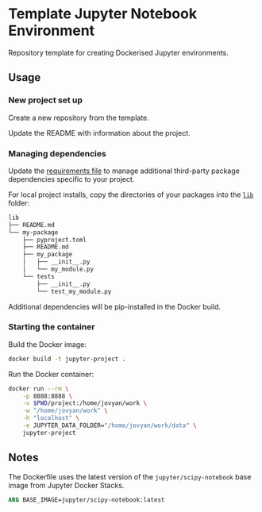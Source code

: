 # Template Jupyter Notebook Environment

Repository template for creating Dockerised Jupyter environments.

## Usage

### New project set up

Create a new repository from the template.

Update the README with information about the project.

### Managing dependencies

Update the [requirements file](requirements.txt) to manage additional third-party package dependencies specific to your project.

For local project installs, copy the directories of your packages into the [`lib`](lib/) folder:

```sh
lib
├── README.md
└── my-package
    ├── pyproject.toml
    ├── README.md
    ├── my_package
    │   ├── __init__.py
    │   └── my_module.py
    └── tests
        ├── __init__.py
        └── test_my_module.py
```

Additional dependencies will be pip-installed in the Docker build.

### Starting the container

Build the Docker image:

```sh
docker build -t jupyter-project .
```

Run the Docker container:

```sh
docker run --rm \
    -p 8888:8888 \
    -v $PWD/project:/home/jovyan/work \
    -w "/home/jovyan/work" \
    -h "localhost" \
    -e JUPYTER_DATA_FOLDER="/home/jovyan/work/data" \
    jupyter-project
```

## Notes

The Dockerfile uses the latest version of the `jupyter/scipy-notebook` base image from Jupyter Docker Stacks.

```dockerfile
ARG BASE_IMAGE=jupyter/scipy-notebook:latest
```
